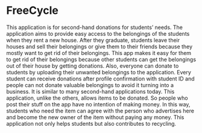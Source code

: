 # FreeCycle

This application is for second-hand donations for students’ needs. The application aims to provide easy access to the belongings of the students when
they rent a new house. After they graduate, students leave their houses and
sell their belongings or give them to their friends because they mostly want
to get rid of their belongings. This app makes it easy for them to get rid
of their belongings because other students can get the belongings out of their
house by getting donations. Also, everyone can donate to students by uploading their unwanted belongings to the application. Every student can receive
donations after profile confirmation with student ID and people can not donate valuable belongings to avoid it turning into a business. It is similar to
many second-hand applications today. This application, unlike the others,
allows items to be donated. So people who post their stuff on the app have
no intention of making money. In this way, students who need the item can
agree with the person who advertises here and become the new owner of the
item without paying any money. This application not only helps students but
also contributes to recycling.

